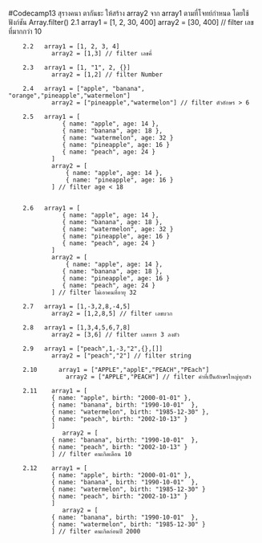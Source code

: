 #Codecamp13
สุรางคนา ตากันธะ
ให้สร้าง array2 จาก array1 ตามที่โจทย์กำหนด โดยใช้ฟังก์ชัน Array.filter()
        2.1   array1 = [1, 2, 30, 400]
                array2 = [30, 400] // filter เลขที่มากกว่า 10

        2.2   array1 = [1, 2, 3, 4]
                array2 = [1,3] // filter เลขคี่

        2.3   array1 = [1, "1", 2, {}]
                array2 = [1,2] // filter Number

        2.4   array1 = ["apple", "banana", "orange","pineapple","watermelon"]
                array2 = ["pineapple","watermelon"] // filter ตัวอักษร > 6

        2.5   array1 = [
                   { name: "apple", age: 14 },
                   { name: "banana", age: 18 },
                   { name: "watermelon", age: 32 }
                   { name: "pineapple", age: 16 }
                   { name: "peach", age: 24 }
                ]
                array2 = [
                    { name: "apple", age: 14 },
                    { name: "pineapple", age: 16 }
                ] // filter age < 18


        2.6   array1 = [
                   { name: "apple", age: 14 },
                   { name: "banana", age: 18 },
                   { name: "watermelon", age: 32 }
                   { name: "pineapple", age: 16 }
                   { name: "peach", age: 24 }
                ]
                array2 = [
                    { name: "apple", age: 14 },
                   { name: "banana", age: 18 },
                   { name: "pineapple", age: 16 }
                   { name: "peach", age: 24 }
                ] // filter ไม่เอาคนที่อายุ 32

        2.7   array1 = [1,-3,2,8,-4,5]
                array2 = [1,2,8,5] // filter เลขบวก

        2.8   array1 = [1,3,4,5,6,7,8]
                array2 = [3,6] // filter เลขหาร 3 ลงตัว

        2.9   array1 = ["peach",1,-3,"2",{},[]]
                array2 = ["peach","2"] // filter string

        2.10      array1 = ["APPLE","applE","PEACH","PEach"]
                    array2 = ["APPLE","PEACH"] // filter คำที่เป็นอักษรใหญ่ทุกตัว

        2.11    array1 = [
                { name: "apple", birth: "2000-01-01" },
                { name: "banana", birth: "1990-10-01"  },
                { name: "watermelon", birth: "1985-12-30" },
                { name: "peach", birth: "2002-10-13" }
                ]
                   array2 = [
                { name: "banana", birth: "1990-10-01"  },
                { name: "peach", birth: "2002-10-13" }
                ] // filter คนเกิดเดือน 10

        2.12    array1 = [
                { name: "apple", birth: "2000-01-01" },
                { name: "banana", birth: "1990-10-01"  },
                { name: "watermelon", birth: "1985-12-30" }
                { name: "peach", birth: "2002-10-13" }
                ]
                   array2 = [
                { name: "banana", birth: "1990-10-01"  },
                { name: "watermelon", birth: "1985-12-30" }
                ] // filter คนเกิดก่อนปี 2000